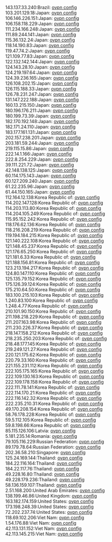 143.137.33.240:Brazil: [ovpn config](vpn/143_137_33_240.ovpn)  
103.201.129.18:Japan: [ovpn config](vpn/103_201_129_18.ovpn)  
106.146.226.151:Japan: [ovpn config](vpn/106_146_226_151.ovpn)  
106.158.118.229:Japan: [ovpn config](vpn/106_158_118_229.ovpn)  
111.234.166.248:Japan: [ovpn config](vpn/111_234_166_248.ovpn)  
111.89.244.141:Japan: [ovpn config](vpn/111_89_244_141.ovpn)  
115.36.132.24:Japan: [ovpn config](vpn/115_36_132_24.ovpn)  
118.14.190.83:Japan: [ovpn config](vpn/118_14_190_83.ovpn)  
119.47.74.2:Japan: [ovpn config](vpn/119_47_74_2.ovpn)  
121.109.77.83:Japan: [ovpn config](vpn/121_109_77_83.ovpn)  
122.132.142.144:Japan: [ovpn config](vpn/122_132_142_144.ovpn)  
124.143.28.10:Japan: [ovpn config](vpn/124_143_28_10.ovpn)  
124.219.197.64:Japan: [ovpn config](vpn/124_219_197_64.ovpn)  
124.39.236.165:Japan: [ovpn config](vpn/124_39_236_165.ovpn)  
126.108.202.15:Japan: [ovpn config](vpn/126_108_202_15.ovpn)  
126.115.188.33:Japan: [ovpn config](vpn/126_115_188_33.ovpn)  
126.78.231.247:Japan: [ovpn config](vpn/126_78_231_247.ovpn)  
131.147.222.188:Japan: [ovpn config](vpn/131_147_222_188.ovpn)  
160.13.215.150:Japan: [ovpn config](vpn/160_13_215_150.ovpn)  
180.196.176.211:Japan: [ovpn config](vpn/180_196_176_211.ovpn)  
180.199.73.39:Japan: [ovpn config](vpn/180_199_73_39.ovpn)  
182.170.192.148:Japan: [ovpn config](vpn/182_170_192_148.ovpn)  
182.171.24.110:Japan: [ovpn config](vpn/182_171_24_110.ovpn)  
183.177.161.131:Japan: [ovpn config](vpn/183_177_161_131.ovpn)  
202.157.238.201:Japan: [ovpn config](vpn/202_157_238_201.ovpn)  
203.181.59.244:Japan: [ovpn config](vpn/203_181_59_244.ovpn)  
219.115.15.86:Japan: [ovpn config](vpn/219_115_15_86.ovpn)  
222.14.1.166:Japan: [ovpn config](vpn/222_14_1_166.ovpn)  
222.8.254.229:Japan: [ovpn config](vpn/222_8_254_229.ovpn)  
39.111.221.72:Japan: [ovpn config](vpn/39_111_221_72.ovpn)  
42.148.138.125:Japan: [ovpn config](vpn/42_148_138_125.ovpn)  
60.114.175.143:Japan: [ovpn config](vpn/60_114_175_143.ovpn)  
60.127.209.240:Japan: [ovpn config](vpn/60_127_209_240.ovpn)  
61.22.235.96:Japan: [ovpn config](vpn/61_22_235_96.ovpn)  
61.44.150.165:Japan: [ovpn config](vpn/61_44_150_165.ovpn)  
112.164.12.138:Korea Republic of: [ovpn config](vpn/112_164_12_138.ovpn)  
114.202.147.128:Korea Republic of: [ovpn config](vpn/114_202_147_128.ovpn)  
114.203.113.80:Korea Republic of: [ovpn config](vpn/114_203_113_80.ovpn)  
114.204.105.249:Korea Republic of: [ovpn config](vpn/114_204_105_249.ovpn)  
115.95.152.242:Korea Republic of: [ovpn config](vpn/115_95_152_242.ovpn)  
118.176.62.136:Korea Republic of: [ovpn config](vpn/118_176_62_136.ovpn)  
118.216.208.219:Korea Republic of: [ovpn config](vpn/118_216_208_219.ovpn)  
119.194.184.215:Korea Republic of: [ovpn config](vpn/119_194_184_215.ovpn)  
121.140.222.108:Korea Republic of: [ovpn config](vpn/121_140_222_108.ovpn)  
121.148.45.237:Korea Republic of: [ovpn config](vpn/121_148_45_237.ovpn)  
121.176.65.250:Korea Republic of: [ovpn config](vpn/121_176_65_250.ovpn)  
121.181.6.33:Korea Republic of: [ovpn config](vpn/121_181_6_33.ovpn)  
121.188.156.81:Korea Republic of: [ovpn config](vpn/121_188_156_81.ovpn)  
123.213.194.217:Korea Republic of: [ovpn config](vpn/123_213_194_217.ovpn)  
124.80.147.110:Korea Republic of: [ovpn config](vpn/124_80_147_110.ovpn)  
125.135.79.152:Korea Republic of: [ovpn config](vpn/125_135_79_152.ovpn)  
175.126.39.124:Korea Republic of: [ovpn config](vpn/175_126_39_124.ovpn)  
175.210.64.50:Korea Republic of: [ovpn config](vpn/175_210_64_50.ovpn)  
183.100.215.103:Korea Republic of: [ovpn config](vpn/183_100_215_103.ovpn)  
1.240.83.100:Korea Republic of: [ovpn config](vpn/1_240_83_100.ovpn)  
1.248.4.77:Korea Republic of: [ovpn config](vpn/1_248_4_77.ovpn)  
210.101.90.150:Korea Republic of: [ovpn config](vpn/210_101_90_150.ovpn)  
211.198.218.229:Korea Republic of: [ovpn config](vpn/211_198_218_229.ovpn)  
211.207.163.98:Korea Republic of: [ovpn config](vpn/211_207_163_98.ovpn)  
211.230.226.37:Korea Republic of: [ovpn config](vpn/211_230_226_37.ovpn)  
218.147.158.212:Korea Republic of: [ovpn config](vpn/218_147_158_212.ovpn)  
218.235.250.203:Korea Republic of: [ovpn config](vpn/218_235_250_203.ovpn)  
218.48.177.145:Korea Republic of: [ovpn config](vpn/218_48_177_145.ovpn)  
219.249.121.27:Korea Republic of: [ovpn config](vpn/219_249_121_27.ovpn)  
220.121.175.62:Korea Republic of: [ovpn config](vpn/220_121_175_62.ovpn)  
220.79.33.160:Korea Republic of: [ovpn config](vpn/220_79_33_160.ovpn)  
221.155.231.112:Korea Republic of: [ovpn config](vpn/221_155_231_112.ovpn)  
222.105.175.165:Korea Republic of: [ovpn config](vpn/222_105_175_165.ovpn)  
222.109.130.163:Korea Republic of: [ovpn config](vpn/222_109_130_163.ovpn)  
222.109.178.158:Korea Republic of: [ovpn config](vpn/222_109_178_158.ovpn)  
222.111.78.141:Korea Republic of: [ovpn config](vpn/222_111_78_141.ovpn)  
222.114.170.21:Korea Republic of: [ovpn config](vpn/222_114_170_21.ovpn)  
222.116.142.32:Korea Republic of: [ovpn config](vpn/222_116_142_32.ovpn)  
222.235.210.31:Korea Republic of: [ovpn config](vpn/222_235_210_31.ovpn)  
49.170.208.154:Korea Republic of: [ovpn config](vpn/49_170_208_154.ovpn)  
58.76.178.228:Korea Republic of: [ovpn config](vpn/58_76_178_228.ovpn)  
59.5.112.105:Korea Republic of: [ovpn config](vpn/59_5_112_105.ovpn)  
59.8.198.66:Korea Republic of: [ovpn config](vpn/59_8_198_66.ovpn)  
85.115.126.106:Latvia: [ovpn config](vpn/85_115_126_106.ovpn)  
5.181.235.14:Romania: [ovpn config](vpn/5_181_235_14.ovpn)  
79.105.116.229:Russian Federation: [ovpn config](vpn/79_105_116_229.ovpn)  
89.179.78.64:Russian Federation: [ovpn config](vpn/89_179_78_64.ovpn)  
202.36.58.210:Singapore: [ovpn config](vpn/202_36_58_210.ovpn)  
125.24.169.144:Thailand: [ovpn config](vpn/125_24_169_144.ovpn)  
184.22.116.164:Thailand: [ovpn config](vpn/184_22_116_164.ovpn)  
184.22.117.76:Thailand: [ovpn config](vpn/184_22_117_76.ovpn)  
49.228.16.80:Thailand: [ovpn config](vpn/49_228_16_80.ovpn)  
49.228.179.236:Thailand: [ovpn config](vpn/49_228_179_236.ovpn)  
58.136.159.107:Thailand: [ovpn config](vpn/58_136_159_107.ovpn)  
2.51.168.200:United Arab Emirates: [ovpn config](vpn/2_51_168_200.ovpn)  
138.199.46.86:United Kingdom: [ovpn config](vpn/138_199_46_86.ovpn)  
163.182.174.159:United States: [ovpn config](vpn/163_182_174_159.ovpn)  
173.198.248.39:United States: [ovpn config](vpn/173_198_248_39.ovpn)  
72.202.237.74:United States: [ovpn config](vpn/72_202_237_74.ovpn)  
118.69.102.206:Viet Nam: [ovpn config](vpn/118_69_102_206.ovpn)  
1.54.176.88:Viet Nam: [ovpn config](vpn/1_54_176_88.ovpn)  
42.113.131.152:Viet Nam: [ovpn config](vpn/42_113_131_152.ovpn)  
42.113.145.215:Viet Nam: [ovpn config](vpn/42_113_145_215.ovpn)  
